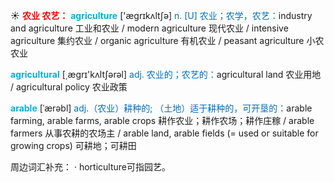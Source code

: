 ☀ <font color="red">**农业 农艺：**</font>
<font color="sky blue">**agriculture**</font> ['æɡrɪkʌltʃə] 
<font color="#0070c0">n. [U] 农业；农学，农艺：</font>industry and agriculture 工业和农业 / modern agriculture 现代农业 / intensive agriculture 集约农业 / organic agriculture 有机农业 / peasant agriculture 小农农业

<font color="sky blue">**agricultural**</font> [͵æɡrɪ'kʌltʃərəl] 
<font color="#0070c0">adj. 农业的；农艺的：</font>agricultural land 农业用地 / agricultural policy 农业政策
           
<font color="sky blue">**arable**</font> [ˈærəbl]
<font color="#0070c0">adj.（农业）耕种的; （土地）适于耕种的，可开垦的：</font>arable farming, arable farms, arable crops 耕作农业；耕作农场；耕作庄稼 / arable farmers 从事农耕的农场主 / arable land, arable fields (= used or suitable for growing crops) 可耕地；可耕田

周边词汇补充：
· horticulture可指园艺。
